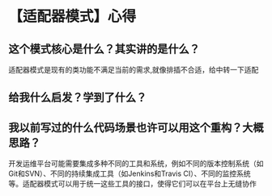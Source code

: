 # 【适配器模式】心得

## 这个模式核心是什么？其实讲的是什么？

适配器模式是现有的类功能不满足当前的需求,就像排插不合适，给中转一下适配

## 给我什么启发？学到了什么？

[](adpter.jpeg)

## 我以前写过的什么代码场景也许可以用这个重构？大概思路？

开发运维平台可能需要集成多种不同的工具和系统，例如不同的版本控制系统（如Git和SVN）、不同的持续集成工具（如Jenkins和Travis CI）、不同的监控系统等。适配器模式可以用于统一这些工具的接口，使得它们可以在平台上无缝协作


